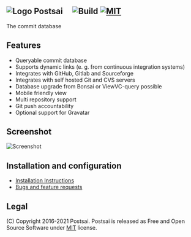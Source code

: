 ![Logo](https://raw.githubusercontent.com/postsai/postsai/master/resources/postsai-64.png) Postsai &nbsp;&nbsp;&nbsp;&nbsp;![Build](https://img.shields.io/github/actions/workflow/status/postsai/postsai/python-analysis.yml?branch=master) [![MIT](https://img.shields.io/badge/license-MIT-brightgreen.svg)](https://github.com/postsai/postsai/blob/master/LICENSE.txt)
-------

The commit database

Features
-
- Queryable commit database
- Supports dynamic links (e. g. from continuous integration systems)
- Integrates with GitHub, Gitlab and Sourceforge
- Integrates with self hosted Git and CVS servers
- Database upgrade from Bonsai or ViewVC-query possible
- Mobile friendly view
- Multi repository support
- Git push accountability
- Optional support for Gravatar
 

Screenshot
-
![Screenshot](https://postsai.github.io/screenshot.png)

Installation and configuration
-
- [Installation Instructions](https://postsai.github.io/)
- [Bugs and feature requests](https://github.com/postsai/postsai/issues)

Legal
-
(C) Copyright 2016-2021 Postsai. Postsai is released as Free and Open Source Software under [MIT](https://raw.githubusercontent.com/postsai/postsai/master/LICENSE.txt) license.

